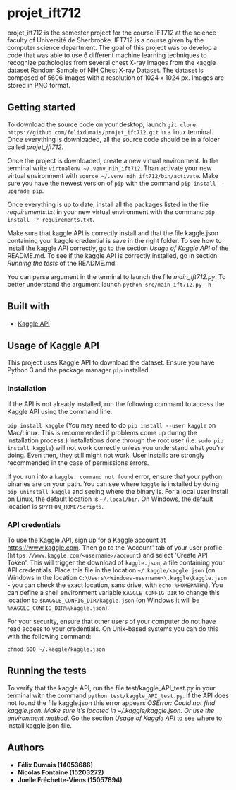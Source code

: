 # projet_ift712
projet_ift712 is the semester project for the course IFT712 at the science faculty of Université de Sherbrooke. IFT712 is a course given by the computer science department. The goal of this project was to develop a code that was able to use 6 different machine learning techniques to recognize pathologies from several chest X-ray images from the kaggle dataset [Random Sample of NIH Chest X-ray Dataset](https://www.kaggle.com/nih-chest-xrays/sample). The dataset is composed of 5606 images with a resolution of 1024 x 1024 px. Images are stored in PNG format.

## Getting started
To download the source code on your desktop, launch `git clone https://github.com/felixdumais/projet_ift712.git` in a linux terminal. Once everything is downloaded, all the source code should be in a folder called *projet_ift712*. 

Once the project is downloaded, create a new virtual environment. In the terminal write `virtualenv ~/.venv_nih_ift712`. Than activate your new virtual environment with `source ~/.venv_nih_ift712/bin/activate`. Make sure you have the newest version of `pip` with the command `pip install --upgrade pip`.

Once everything is up to date, install all the packages listed in the file *requirements.txt* in your new virtual environment with the commanc `pip install -r requirements.txt`. 

Make sure that kaggle API is correctly install and that the file kaggle.json containing your kaggle credential is save in the right folder. To see how to install the kaggle API correctly, go to the section *Usage of Kaggle API* of the README.md. To see if the kaggle API is correctly installed, go in section *Running the tests* of the README.md.

You can parse argument in the terminal to launch the file *main_ift712.py*. To better understand the argument launch `python src/main_ift712.py -h`

## Built with
* [Kaggle API](https://github.com/Kaggle/kaggle-api)

## Usage of Kaggle API
This project uses Kaggle API to download the dataset. Ensure you have Python 3 and the package manager `pip` installed.

### Installation

If the API is not already installed, run the following command to access the Kaggle API using the command line:

`pip install kaggle` (You may need to do `pip install --user kaggle` on Mac/Linux.  This is recommended if problems come up during the installation process.) Installations done through the root user (i.e. `sudo pip install kaggle`) will not work correctly unless you understand what you're doing.  Even then, they still might not work.  User installs are strongly recommended in the case of permissions errors.

If you run into a `kaggle: command not found` error, ensure that your python binaries are on your path.  You can see where `kaggle` is installed by doing `pip uninstall kaggle` and seeing where the binary is.  For a local user install on Linux, the default location is `~/.local/bin`.  On Windows, the default location is `$PYTHON_HOME/Scripts`.

### API credentials

To use the Kaggle API, sign up for a Kaggle account at https://www.kaggle.com. Then go to the 'Account' tab of your user profile (`https://www.kaggle.com/<username>/account`) and select 'Create API Token'. This will trigger the download of `kaggle.json`, a file containing your API credentials. Place this file in the location `~/.kaggle/kaggle.json` (on Windows in the location `C:\Users\<Windows-username>\.kaggle\kaggle.json` - you can check the exact location, sans drive, with `echo %HOMEPATH%`). You can define a shell environment variable `KAGGLE_CONFIG_DIR` to change this location to `$KAGGLE_CONFIG_DIR/kaggle.json` (on Windows it will be `%KAGGLE_CONFIG_DIR%\kaggle.json`).

For your security, ensure that other users of your computer do not have read access to your credentials. On Unix-based systems you can do this with the following command: 

`chmod 600 ~/.kaggle/kaggle.json`

## Running the tests
To verify that the kaggle API, run the file test/kaggle_API_test.py in your terminal with the command `python test/kaggle_API_test.py`. If the API does not found the file kaggle.json this error appears *OSError: Could not find kaggle.json. Make sure it's located in ~/.kaggle/kaggle.json. Or use the environment method*. Go the section *Usage of Kaggle API* to see where to install kaggle.json file.

## Authors

* **Félix Dumais (14053686)** 
* **Nicolas Fontaine (15203272)** 
* **Joelle Fréchette-Viens (15057894)** 
